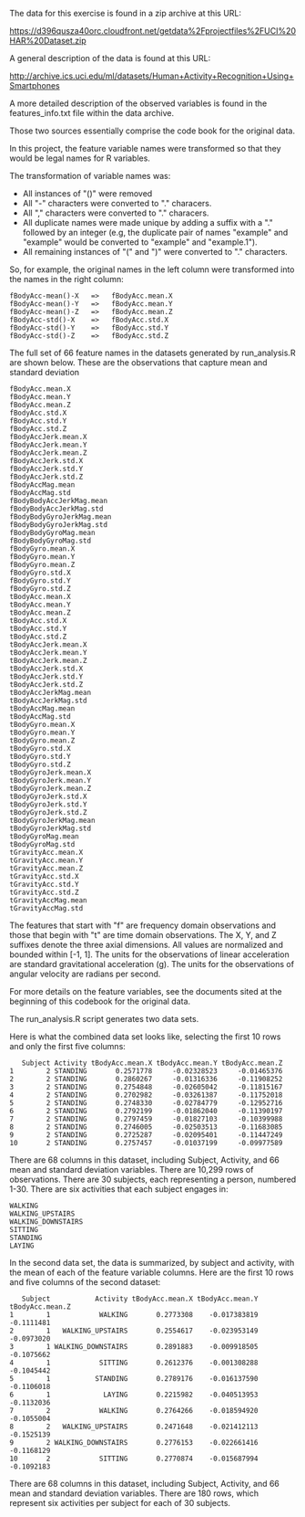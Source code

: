 The data for this exercise is found in a zip archive at this URL:

https://d396qusza40orc.cloudfront.net/getdata%2Fprojectfiles%2FUCI%20HAR%20Dataset.zip 

A general description of the data is found at this URL:

http://archive.ics.uci.edu/ml/datasets/Human+Activity+Recognition+Using+Smartphones

A more detailed description of the observed variables is found in the
features_info.txt file within the data archive.

Those two sources essentially comprise the code book for the original data.

In this project, the feature variable names were transformed so that they
would be legal names for R variables.

The transformation of variable names was:

   - All instances of "()" were removed
   - All "-" characters were converted to "." characers.
   - All "," characters were converted to "." characers.
   - All duplicate names were made unique by adding a suffix with a "."
     followed by an integer (e.g, the duplicate pair of names "example" and 
     "example" would be converted to "example" and "example.1").
   - All remaining instances of "(" and ")" were converted to "." characters.


So, for example, the original names in the left column were transformed into
the names in the right column:

```
fBodyAcc-mean()-X   =>   fBodyAcc.mean.X
fBodyAcc-mean()-Y   =>   fBodyAcc.mean.Y
fBodyAcc-mean()-Z   =>   fBodyAcc.mean.Z
fBodyAcc-std()-X    =>   fBodyAcc.std.X
fBodyAcc-std()-Y    =>   fBodyAcc.std.Y
fBodyAcc-std()-Z    =>   fBodyAcc.std.Z
```

The full set of 66 feature names in the datasets generated by run_analysis.R
are shown below.  These are the observations that capture mean and standard
deviation

```
fBodyAcc.mean.X
fBodyAcc.mean.Y
fBodyAcc.mean.Z
fBodyAcc.std.X
fBodyAcc.std.Y
fBodyAcc.std.Z
fBodyAccJerk.mean.X
fBodyAccJerk.mean.Y
fBodyAccJerk.mean.Z
fBodyAccJerk.std.X
fBodyAccJerk.std.Y
fBodyAccJerk.std.Z
fBodyAccMag.mean
fBodyAccMag.std
fBodyBodyAccJerkMag.mean
fBodyBodyAccJerkMag.std
fBodyBodyGyroJerkMag.mean
fBodyBodyGyroJerkMag.std
fBodyBodyGyroMag.mean
fBodyBodyGyroMag.std
fBodyGyro.mean.X
fBodyGyro.mean.Y
fBodyGyro.mean.Z
fBodyGyro.std.X
fBodyGyro.std.Y
fBodyGyro.std.Z
tBodyAcc.mean.X
tBodyAcc.mean.Y
tBodyAcc.mean.Z
tBodyAcc.std.X
tBodyAcc.std.Y
tBodyAcc.std.Z
tBodyAccJerk.mean.X
tBodyAccJerk.mean.Y
tBodyAccJerk.mean.Z
tBodyAccJerk.std.X
tBodyAccJerk.std.Y
tBodyAccJerk.std.Z
tBodyAccJerkMag.mean
tBodyAccJerkMag.std
tBodyAccMag.mean
tBodyAccMag.std
tBodyGyro.mean.X
tBodyGyro.mean.Y
tBodyGyro.mean.Z
tBodyGyro.std.X
tBodyGyro.std.Y
tBodyGyro.std.Z
tBodyGyroJerk.mean.X
tBodyGyroJerk.mean.Y
tBodyGyroJerk.mean.Z
tBodyGyroJerk.std.X
tBodyGyroJerk.std.Y
tBodyGyroJerk.std.Z
tBodyGyroJerkMag.mean
tBodyGyroJerkMag.std
tBodyGyroMag.mean
tBodyGyroMag.std
tGravityAcc.mean.X
tGravityAcc.mean.Y
tGravityAcc.mean.Z
tGravityAcc.std.X
tGravityAcc.std.Y
tGravityAcc.std.Z
tGravityAccMag.mean
tGravityAccMag.std
```

The features that start with "f" are frequency domain observations and those
that begin with "t" are time domain observations.  The X, Y, and Z suffixes
denote the three axial dimensions. All values are normalized and bounded
within [-1, 1].  The units for the observations of linear acceleration are
standard gravitational acceleration (g).  The units for the observations of
angular velocity are radians per second.

For more details on the feature variables, see the documents sited at the
beginning of this codebook for the original data.

The run_analysis.R script generates two data sets.

Here is what the combined data set looks like, selecting the first 10 rows
and only the first five columns:

```
   Subject Activity tBodyAcc.mean.X tBodyAcc.mean.Y tBodyAcc.mean.Z
1        2 STANDING       0.2571778     -0.02328523     -0.01465376
2        2 STANDING       0.2860267     -0.01316336     -0.11908252
3        2 STANDING       0.2754848     -0.02605042     -0.11815167
4        2 STANDING       0.2702982     -0.03261387     -0.11752018
5        2 STANDING       0.2748330     -0.02784779     -0.12952716
6        2 STANDING       0.2792199     -0.01862040     -0.11390197
7        2 STANDING       0.2797459     -0.01827103     -0.10399988
8        2 STANDING       0.2746005     -0.02503513     -0.11683085
9        2 STANDING       0.2725287     -0.02095401     -0.11447249
10       2 STANDING       0.2757457     -0.01037199     -0.09977589
```

There are 68 columns in this dataset, including Subject, Activity, and 66
mean and standard deviation variables.  There are 10,299 rows of observations.
There are 30 subjects, each representing a person, numbered 1-30.  There are
six activities that each subject engages in: 

	WALKING 
	WALKING_UPSTAIRS
	WALKING_DOWNSTAIRS
	SITTING
	STANDING
	LAYING 


In the second data set, the data is summarized, by subject and activity, with
the mean of each of the feature variable columns.  Here are the first 10 rows
and five columns of the second dataset:

```
   Subject           Activity tBodyAcc.mean.X tBodyAcc.mean.Y tBodyAcc.mean.Z
1        1            WALKING       0.2773308    -0.017383819      -0.1111481
2        1   WALKING_UPSTAIRS       0.2554617    -0.023953149      -0.0973020
3        1 WALKING_DOWNSTAIRS       0.2891883    -0.009918505      -0.1075662
4        1            SITTING       0.2612376    -0.001308288      -0.1045442
5        1           STANDING       0.2789176    -0.016137590      -0.1106018
6        1             LAYING       0.2215982    -0.040513953      -0.1132036
7        2            WALKING       0.2764266    -0.018594920      -0.1055004
8        2   WALKING_UPSTAIRS       0.2471648    -0.021412113      -0.1525139
9        2 WALKING_DOWNSTAIRS       0.2776153    -0.022661416      -0.1168129
10       2            SITTING       0.2770874    -0.015687994      -0.1092183
```

There are 68 columns in this dataset, including Subject, Activity, and 66
mean and standard deviation variables.  There are 180 rows, which represent
six activities per subject for each of 30 subjects.
